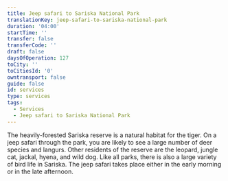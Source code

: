 ```yaml
---
title: Jeep safari to Sariska National Park
translationKey: jeep-safari-to-sariska-national-park
duration: '04:00'
startTime: ''
transfer: false
transferCode: ''
draft: false
daysOfOperation: 127
toCity: ''
toCitiesId: '0'
owntransport: false
guide: false
id: services
type: services
tags:
  - Services
  - Jeep safari to Sariska National Park
---
```

The heavily-forested Sariska reserve is a natural habitat for the tiger. On a jeep safari through the park, you are likely to see a large number of deer species and langurs. Other residents of the reserve are the leopard, jungle cat, jackal, hyena, and wild dog. Like all parks, there is also a large variety of bird life in Sariska. The jeep safari takes place either in the early morning or in the late afternoon.